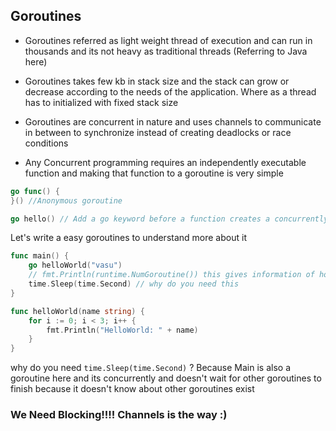 Goroutines
--- 
* Goroutines referred as light weight thread of execution and can run in thousands and its not heavy as 
traditional threads (Referring to Java here)

* Goroutines takes few kb in stack size and the stack can grow or decrease according to the needs of the application.
Where as a thread has to initialized with fixed stack size

* Goroutines are concurrent in nature and uses channels to communicate in between to synchronize instead of creating deadlocks or race conditions

* Any Concurrent programming requires an independently executable function and making that function to a goroutine is very simple
```go
go func() {
}() //Anonymous goroutine

go hello() // Add a go keyword before a function creates a concurrently running goroutine
```

Let's write a easy goroutines to understand more about it

```go
func main() {
	go helloWorld("vasu")
	// fmt.Println(runtime.NumGoroutine()) this gives information of how many goroutines exists at that point
	time.Sleep(time.Second) // why do you need this
}

func helloWorld(name string) {
	for i := 0; i < 3; i++ {
		fmt.Println("HelloWorld: " + name)
	}
}
```

why do you need `time.Sleep(time.Second)` ?
Because Main is also a goroutine here and its concurrently and doesn't wait for other goroutines to finish because it 
doesn't know about other goroutines exist

### We Need Blocking!!!! Channels is the way :)


